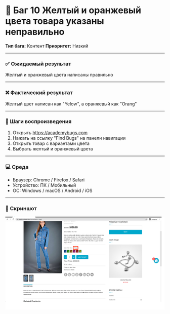 # 🐞 Баг 10 Желтый и оранжевый цвета товара указаны неправильно
**Тип бага:**  Контент
**Приоритет:**  Низкий

---

### ✅ Ожидаемый результат

Желтый и оранжевый цвета написаны правильно

---

### ❌ Фактический результат

Желтый цвет написан как "Yelow", а оранжевый как "Orang"

---

### 🔁 Шаги воспроизведения

1. Открыть https://academybugs.com
2. Нажать на ссылку "Find Bugs" на панели навигации
3. Открыть товар с вариантами цвета
4. Выбрать желтый и оранжевый цвета

---

### 💻 Среда

- Браузер: Chrome / Firefox / Safari
- Устройство: ПК / Мобильный
- ОС: Windows / macOS / Android / iOS

---

### 📸 Скриншот

![Bug Screenshot](../Screenshots/Bug_10.png)
